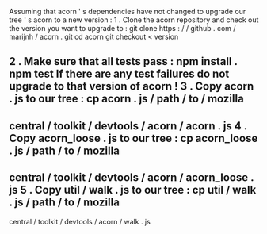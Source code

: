 Assuming
that
acorn
'
s
dependencies
have
not
changed
to
upgrade
our
tree
'
s
acorn
to
a
new
version
:
1
.
Clone
the
acorn
repository
and
check
out
the
version
you
want
to
upgrade
to
:
git
clone
https
:
/
/
github
.
com
/
marijnh
/
acorn
.
git
cd
acorn
git
checkout
<
version
>
2
.
Make
sure
that
all
tests
pass
:
npm
install
.
npm
test
If
there
are
any
test
failures
do
not
upgrade
to
that
version
of
acorn
!
3
.
Copy
acorn
.
js
to
our
tree
:
cp
acorn
.
js
/
path
/
to
/
mozilla
-
central
/
toolkit
/
devtools
/
acorn
/
acorn
.
js
4
.
Copy
acorn_loose
.
js
to
our
tree
:
cp
acorn_loose
.
js
/
path
/
to
/
mozilla
-
central
/
toolkit
/
devtools
/
acorn
/
acorn_loose
.
js
5
.
Copy
util
/
walk
.
js
to
our
tree
:
cp
util
/
walk
.
js
/
path
/
to
/
mozilla
-
central
/
toolkit
/
devtools
/
acorn
/
walk
.
js
